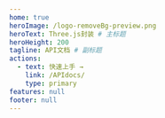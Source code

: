 ```yaml
---
home: true
heroImage: /logo-removeBg-preview.png
heroText: Three.js封装 # 主标题
heroHeight: 200
tagline: API文档 # 副标题
actions:
  - text: 快速上手 →
    link: /APIdocs/
    type: primary
features: null
footer: null
---
```

